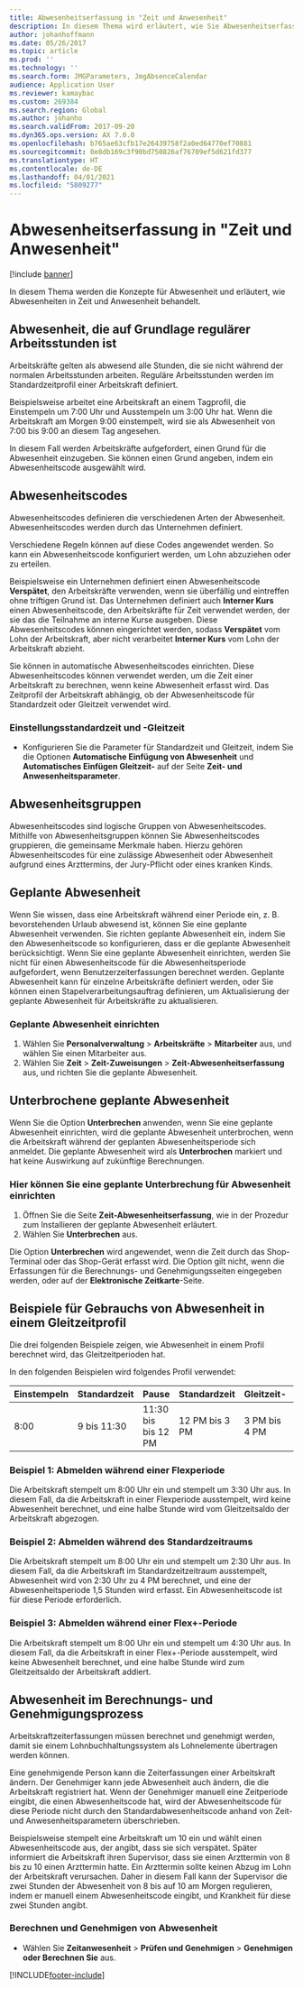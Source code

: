 ```yaml
---
title: Abwesenheitserfassung in "Zeit und Anwesenheit"
description: In diesem Thema wird erläutert, wie Sie Abwesenheitserfassungen in Zeit und Anwesenheit behandeln.
author: johanhoffmann
ms.date: 05/26/2017
ms.topic: article
ms.prod: ''
ms.technology: ''
ms.search.form: JMGParameters, JmgAbsenceCalendar
audience: Application User
ms.reviewer: kamaybac
ms.custom: 269384
ms.search.region: Global
ms.author: johanho
ms.search.validFrom: 2017-09-20
ms.dyn365.ops.version: AX 7.0.0
ms.openlocfilehash: b765ae63cfb17e26439758f2a0ed64770ef70881
ms.sourcegitcommit: 0e8db169c3f90bd750826af76709ef5d621fd377
ms.translationtype: HT
ms.contentlocale: de-DE
ms.lasthandoff: 04/01/2021
ms.locfileid: "5809277"
---
```

# <a name="absence-registration-in-time-and-attendance"></a>Abwesenheitserfassung in "Zeit und Anwesenheit"

[!include [banner](../includes/banner.md)]

In diesem Thema werden die Konzepte für Abwesenheit und erläutert, wie Abwesenheiten in Zeit und Anwesenheit behandelt.

## <a name="absence-that-is-based-on-regular-work-hours"></a>Abwesenheit, die auf Grundlage regulärer Arbeitsstunden ist

Arbeitskräfte gelten als abwesend alle Stunden, die sie nicht während der normalen Arbeitsstunden arbeiten. Reguläre Arbeitsstunden werden im Standardzeitprofil einer Arbeitskraft definiert.

Beispielsweise arbeitet eine Arbeitskraft an einem Tagprofil, die Einstempeln um 7:00 Uhr und Ausstempeln um 3:00 Uhr hat. Wenn die Arbeitskraft am Morgen 9:00 einstempelt, wird sie als Abwesenheit von 7:00 bis 9:00 an diesem Tag angesehen.

In diesem Fall werden Arbeitskräfte aufgefordert, einen Grund für die Abwesenheit einzugeben. Sie können einen Grund angeben, indem ein Abwesenheitscode ausgewählt wird.

## <a name="absence-codes"></a>Abwesenheitscodes

Abwesenheitscodes definieren die verschiedenen Arten der Abwesenheit. Abwesenheitscodes werden durch das Unternehmen definiert.

Verschiedene Regeln können auf diese Codes angewendet werden. So kann ein Abwesenheitscode konfiguriert werden, um Lohn abzuziehen oder zu erteilen.

Beispielsweise ein Unternehmen definiert einen Abwesenheitscode **Verspätet**, den Arbeitskräfte verwenden, wenn sie überfällig und eintreffen ohne triftigen Grund ist. Das Unternehmen definiert auch **Interner Kurs** einen Abwesenheitscode, den Arbeitskräfte für Zeit verwendet werden, der sie das die Teilnahme an interne Kurse ausgeben. Diese Abwesenheitscodes können eingerichtet werden, sodass **Verspätet** vom Lohn der Arbeitskraft, aber nicht verarbeitet **Interner Kurs** vom Lohn der Arbeitskraft abzieht.

Sie können in automatische Abwesenheitscodes einrichten. Diese Abwesenheitscodes können verwendet werden, um die Zeit einer Arbeitskraft zu berechnen, wenn keine Abwesenheit erfasst wird. Das Zeitprofil der Arbeitskraft abhängig, ob der Abwesenheitscode für Standardzeit oder Gleitzeit verwendet wird.

### <a name="set-up-standard-time-and-flex-time"></a>Einstellungsstandardzeit und -Gleitzeit

- Konfigurieren Sie die Parameter für Standardzeit und Gleitzeit, indem Sie die Optionen **Automatische Einfügung von Abwesenheit** und **Automatisches Einfügen Gleitzeit-** auf der Seite **Zeit- und Anwesenheitsparameter**.

## <a name="absence-groups"></a>Abwesenheitsgruppen

Abwesenheitscodes sind logische Gruppen von Abwesenheitscodes. Mithilfe von Abwesenheitsgruppen können Sie Abwesenheitscodes gruppieren, die gemeinsame Merkmale haben. Hierzu gehören Abwesenheitscodes für eine zulässige Abwesenheit oder Abwesenheit aufgrund eines Arzttermins, der Jury-Pflicht oder eines kranken Kinds.

## <a name="planned-absence"></a>Geplante Abwesenheit

Wenn Sie wissen, dass eine Arbeitskraft während einer Periode ein, z. B. bevorstehenden Urlaub abwesend ist, können Sie eine geplante Abwesenheit verwenden. Sie richten geplante Abwesenheit ein, indem Sie den Abwesenheitscode so konfigurieren, dass er die geplante Abwesenheit berücksichtigt. Wenn Sie eine geplante Abwesenheit einrichten, werden Sie nicht für einen Abwesenheitscode für die Abwesenheitsperiode aufgefordert, wenn Benutzerzeiterfassungen berechnet werden. Geplante Abwesenheit kann für einzelne Arbeitskräfte definiert werden, oder Sie können einen Stapelverarbeitungsauftrag definieren, um Aktualisierung der geplante Abwesenheit für Arbeitskräfte zu aktualisieren.

### <a name="set-up-planned-absence"></a>Geplante Abwesenheit einrichten

1. Wählen Sie **Personalverwaltung** &gt; **Arbeitskräfte** &gt; **Mitarbeiter** aus, und wählen Sie einen Mitarbeiter aus.
2. Wählen Sie **Zeit** &gt; **Zeit-Zuweisungen** &gt; **Zeit-Abwesenheitserfassung** aus, und richten Sie die geplante Abwesenheit.

## <a name="interrupted-planned-absence"></a>Unterbrochene geplante Abwesenheit

Wenn Sie die Option **Unterbrechen** anwenden, wenn Sie eine geplante Abwesenheit einrichten, wird die geplante Abwesenheit unterbrochen, wenn die Arbeitskraft während der geplanten Abwesenheitsperiode sich anmeldet. Die geplante Abwesenheit wird als **Unterbrochen** markiert und hat keine Auswirkung auf zukünftige Berechnungen.

### <a name="set-up-a-planned-absence-for-interruption"></a>Hier können Sie eine geplante Unterbrechung für Abwesenheit einrichten

1. Öffnen Sie die Seite **Zeit-Abwesenheitserfassung**, wie in der Prozedur zum Installieren der geplante Abwesenheit erläutert.
2. Wählen Sie **Unterbrechen** aus.

Die Option **Unterbrechen** wird angewendet, wenn die Zeit durch das Shop-Terminal oder das Shop-Gerät erfasst wird. Die Option gilt nicht, wenn die Erfassungen für die Berechnungs- und Genehmigungsseiten eingegeben werden, oder auf der **Elektronische Zeitkarte**-Seite.

## <a name="examples-of-the-use-of-absence-in-a-flex-profile"></a>Beispiele für Gebrauchs von Abwesenheit in einem Gleitzeitprofil

Die drei folgenden Beispiele zeigen, wie Abwesenheit in einem Profil berechnet wird, das Gleitzeitperioden hat.

In den folgenden Beispielen wird folgendes Profil verwendet:

| Einstempeln | Standardzeit    | Pause             | Standardzeit | Gleitzeit-        | Ausstempeln | Gleitzeit+        |
|----------|------------------|-------------------|---------------|--------------|-----------|--------------|
| 8:00     | 9 bis 11:30 | 11:30 bis bis 12 PM | 12 PM bis 3 PM | 3 PM bis 4 PM | 4 nachmittags      | 4 PM bis 6 PM |

### <a name="example-1-signing-out-during-a-flex--period"></a>Beispiel 1: Abmelden während einer Flexperiode

Die Arbeitskraft stempelt um 8:00 Uhr ein und stempelt um 3:30 Uhr aus. In diesem Fall, da die Arbeitskraft in einer Flexperiode ausstempelt, wird keine Abwesenheit berechnet, und eine halbe Stunde wird vom Gleitzeitsaldo der Arbeitskraft abgezogen.

### <a name="example-2-signing-out-in-during-standard-time-period"></a>Beispiel 2: Abmelden während des Standardzeitraums

Die Arbeitskraft stempelt um 8:00 Uhr ein und stempelt um 2:30 Uhr aus. In diesem Fall, da die Arbeitskraft im Standardzeitzeitraum ausstempelt, Abwesenheit wird von 2:30 Uhr zu 4 PM berechnet, und eine der Abwesenheitsperiode 1,5 Stunden wird erfasst. Ein Abwesenheitscode ist für diese Periode erforderlich.

### <a name="example-3-signing-out-during-a-flex-period"></a>Beispiel 3: Abmelden während einer Flex+-Periode

Die Arbeitskraft stempelt um 8:00 Uhr ein und stempelt um 4:30 Uhr aus. In diesem Fall, da die Arbeitskraft in einer Flex+-Periode ausstempelt, wird keine Abwesenheit berechnet, und eine halbe Stunde wird zum Gleitzeitsaldo der Arbeitskraft addiert.

## <a name="absence-in-the-calculation-and-approval-process"></a>Abwesenheit im Berechnungs- und Genehmigungsprozess

Arbeitskraftzeiterfassungen müssen berechnet und genehmigt werden, damit sie einem Lohnbuchhaltungssystem als Lohnelemente übertragen werden können.

Eine genehmigende Person kann die Zeiterfassungen einer Arbeitskraft ändern. Der Genehmiger kann jede Abwesenheit auch ändern, die die Arbeitskraft registriert hat. Wenn der Genehmiger manuell eine Zeitperiode eingibt, die einen Abwesenheitscode hat, wird der Abwesenheitscode für diese Periode nicht durch den Standardabwesenheitscode anhand von Zeit- und Anwesenheitsparametern überschrieben.

Beispielsweise stempelt eine Arbeitskraft um 10 ein und wählt einen Abwesenheitscode aus, der angibt, dass sie sich verspätet. Später informiert die Arbeitskraft ihren Supervisor, dass sie einen Arzttermin von 8 bis zu 10 einen Arzttermin hatte. Ein Arzttermin sollte keinen Abzug im Lohn der Arbeitskraft verursachen. Daher in diesem Fall kann der Supervisor die zwei Stunden der Abwesenheit von 8 bis auf 10 am Morgen regulieren, indem er manuell einem Abwesenheitscode eingibt, und Krankheit für diese zwei Stunden angibt.

### <a name="calculate-and-approve-absence"></a>Berechnen und Genehmigen von Abwesenheit

- Wählen Sie **Zeitanwesenheit** &gt; **Prüfen und Genehmigen** &gt; **Genehmigen oder Berechnen Sie** aus.


[!INCLUDE[footer-include](../../includes/footer-banner.md)]